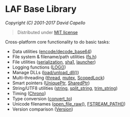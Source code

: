 # LAF Base Library
*Copyright (C) 2001-2017 David Capello*

> Distributed under [MIT license](../LICENSE.txt)

Cross-platform core functionality to do basic tasks:

* Data utilities ([encode/decode_base64](base64.h))
* File system & filename/path utilities ([fs.h](fs.h))
* File utilities ([serialization](serialization.h), [sha1](sha1.h), [launcher](launcher.h))
* Logging functions ([LOG()](log.h))
* Manage DLLs ([load/unload_dll()](dll.h))
* Multi-threading ([thread](thread.h), [mutex](mutex.h), [ScopedLock](scoped_lock.h))
* Smart pointers ([UniquePtr](unique_ptr.h), [SharedPtr](shared_ptr.h))
* String/UTF8 utilities ([string](string.h), [split_string](split_string.h), [trim_string](trim_string.h))
* Timing ([Chrono](chrono.h))
* Type conversion ([convert_to](convert_to.h))
* Unicode filenames ([open_file_raw()](file_handle.h), [FSTREAM_PATH()](fstream_path.h))
* Version comparison ([Version](version.h))
